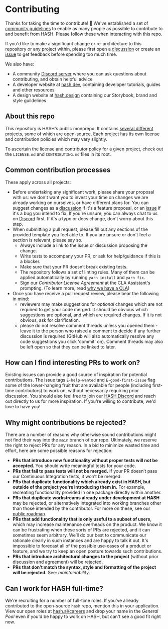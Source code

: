 # Contributing

Thanks for taking the time to contribute! 🎉 We've established a set of [community guidelines](https://hash.ai/legal/community) to enable as many people as possible to contribute to and benefit from HASH. Please follow these when interacting with this repo.

If you'd like to make a significant change or re-architecture to this repository or any project within, please first open a [discussion](https://github.com/hashintel/hash/discussions) or create an [issue](https://github.com/hashintel/hash/issues) to get feedback before spending too much time.

We also have:

- A community [Discord server](https://hash.ai/discord) where you can ask questions about contributing, and obtain helpful advice
- A developer website at [hash.dev](https://hash.dev/), containing developer tutorials, guides and other resources
- A design website at [hash.design](https://hash.design/) containing our Storybook, brand and style guildelines

## About this repo

This repository is HASH's public monorepo. It contains [several different](README.md) projects, some of which are open-source. Each project has its own [license](LICENSE.md) and contribution policies which may vary slightly.

To ascertain the license and contributor policy for a given project, check out the `LICENSE.md` and `CONTRIBUTING.md` files in its root.

## Common contribution processes

These apply across all projects:

- Before undertaking any significant work, please share your proposal with us: we don't want you to invest your time on changes we are already working on ourselves, or have different plans for. You can suggest changes as a [discussion](https://github.com/hashintel/hash/discussions) if it's a feature proposal, or an [issue](https://github.com/hashintel/hash/issues) if it's a bug you intend to fix. If you're unsure, you can always chat to us on [Discord](https://hash.ai/discord) first. If it's a typo or docs change, don't worry about this step.
- When submitting a pull request, please fill out any sections of the provided template you feel able to. If you are unsure or don't feel a section is relevant, please say so.
  - Always include a link to the issue or discussion proposing the change.
  - Write tests to accompany your PR, or ask for help/guidance if this is a blocker.
  - Make sure that your PR doesn’t break existing tests.
  - The repository follows a set of linting rules. Many of them can be applied automatically by running `yarn install` and `yarn fix`.
  - Sign our _Contributor License Agreement_ at the CLA Assistant's prompting. (To learn more, read [why we have a CLA](https://hash.ai/legal/cla))
- Once you have receive a pull request review, please bear the following in mind:
  - reviewers may make suggestions for _optional_ changes which are not required to get your code merged. It should be obvious which suggestions are optional, and which are required changes. If it is not obvious, ask for clarification.
  - please do not resolve comment threads unless you opened them - leave it to the person who raised a comment to decide if any further discussion is required (GitHub will also automatically resolve any code suggestions you click 'commit' on). Comment threads may also be left open so that they can be linked to later.

## How can I find interesting PRs to work on?

Existing issues can provide a good source of inspiration for potential contributions. The issue tags `E-help-wanted` and `E-good-first-issue` flag some of the lower-hanging fruit that are available for people (including first-time contributors) to work on, without necessarily requiring prior discussion. You should also feel free to join our [HASH Discord](https://hash.ai/discord) and reach out directly to us for more inspiration. If you're willing to contribute, we'd love to have you!

## Why might contributions be rejected?

There are a number of reasons why otherwise sound contributions might not find their way into the `main` branch of our repo. Ultimately, we reserve the right to reject PRs for any reason. In a bid to minimize wasted time and effort, here are some possible reasons for rejection:

- **PRs that introduce new functionality without proper tests will not be accepted.** You should write meaningful tests for your code.
- **PRs that fail to pass tests will not be merged.** If your PR doesn’t pass our Continuous Integration tests, it won’t be merged.
- **PRs that duplicate functionality which already exist in HASH, but outside of the project you're introducing them in.** For example, recreating functionality provided in one package directly within another.
- **PRs that duplicate workstreams already under development at HASH** may be rejected, or alternatively integrated into working branches other than those intended by the contributor. For more on these, see our [public roadmap](https://hash.ai/roadmap).
- **PRs that add functionality that is only useful to a subset of users**, which may increase maintenance overheads on the product. We know it can be frustrating when these sorts of PRs are rejected, and it can sometimes seem arbitrary. We’ll do our best to communicate our rationale clearly in such instances and are happy to talk it out. It's impossible to forecast all of the possible use-cases of a product or feature, and we try to keep an open posture towards such contributions.
- **PRs that introduce architectural changes to the project** (without prior discussion and agreement) will be rejected.
- **PRs that don’t match the syntax, style and formatting of the project will be rejected.** See: _maintainability_.

## Can I work for HASH full-time?

We're recruiting for a number of full-time roles. If you've already contributed to the open-source `hash` repo, mention this in your application. View our open roles at [hash.ai/careers](https://hash.ai/careers) and drop your name in the _General Pool_ even if you'd be happy to work on HASH, but can't see a good fit right now.
